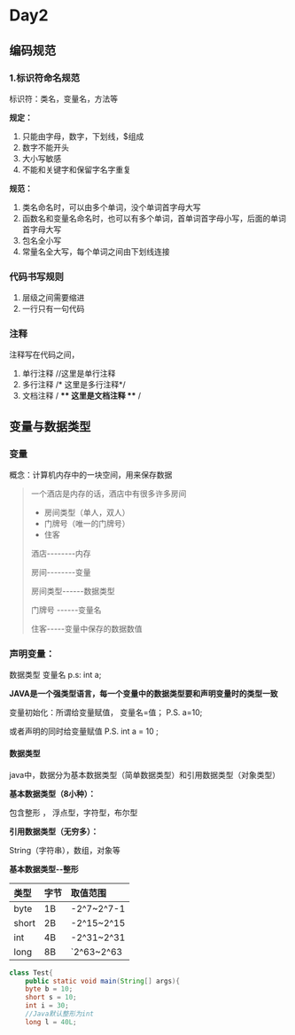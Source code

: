 # Day2

## 编码规范

### 1.标识符命名规范

标识符：类名，变量名，方法等

**规定：**

1. 只能由字母，数字，下划线，$组成
2. 数字不能开头
3. 大小写敏感
4. 不能和关键字和保留字名字重复

**规范：**

1. 类名命名时，可以由多个单词，没个单词首字母大写
2. 函数名和变量名命名时，也可以有多个单词，首单词首字母小写，后面的单词首字母大写
3. 包名全小写
4. 常量名全大写，每个单词之间由下划线连接

### 代码书写规则

1. 层级之间需要缩进
2. 一行只有一句代码

### 注释

注释写在代码之间，

1. 单行注释    //这里是单行注释
2. 多行注释   /\*  这里是多行注释\*/
3. 文档注释 / **\*\* 这里是文档注释 \*\*** /

## 变量与数据类型

### 变量

概念：计算机内存中的一块空间，用来保存数据

> 一个酒店是内存的话，酒店中有很多许多房间
>
> * 房间类型（单人，双人）
> * 门牌号（唯一的门牌号）
> * 住客
>
> 酒店--------内存
>
> 房间--------变量
>
> 房间类型------数据类型
>
> 门牌号 ------变量名
>
> 住客-----变量中保存的数据数值

### 声明变量：

数据类型  变量名    p.s:   int a;

**JAVA是一个强类型语言，每一个变量中的数据类型要和声明变量时的类型一致**

变量初始化：所谓给变量赋值， 变量名=值； P.S. a=10;

或者声明的同时给变量赋值 P.S. int a = 10 ;

#### 数据类型

java中，数据分为基本数据类型（简单数据类型）和引用数据类型（对象类型）

**基本数据类型（8小种）：**

包含整形 ， 浮点型，字符型，布尔型

**引用数据类型（无穷多）：**

String（字符串），数组，对象等

**基本数据类型--整形**

| 类型 | 字节 | 取值范围 |
| :--- | :--- | :--- |
| byte | 1B | -2^7~2^7-1 |
| short | 2B | -2^15~2^15 |
| int | 4B | -2^31~2^31 |
| long | 8B | \`2^63~2^63 |

```java
class Test{
    public static void main(String[] args){
    byte b = 10;
    short s = 10;
    int i = 30;
    //Java默认整形为int
    long l = 40L;
```




